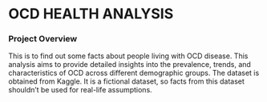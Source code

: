 # OCD HEALTH ANALYSIS

### Project Overview

This is to find out some facts about people living with OCD disease. This analysis aims to provide detailed insights into the prevalence, trends, and characteristics of OCD across different demographic groups. The dataset is obtained from Kaggle. It is a fictional dataset, so facts from this dataset shouldn’t be used for real-life assumptions.
